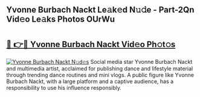## Yvonne Burbach Nackt Le𝚊k𝚎d N𝚞𝚍e - Part-2Qn Vid𝚎o Le𝚊ks Photos OUrWu

# <h2><a href="http://fbanij.evod.top/?m=Yvonne+Burbach+Nackt">🔗 👉🔴 Yvonne Burbach Nackt Vid𝚎o Ph𝚘t𝚘s</a></h2>

[![Yvonne Burbach Nackt N𝚞d𝚎s](https://i.imgur.com/8V9OHl7.gif)](http://fbanij.evod.top/?m=Yvonne+Burbach+Nackt)
Social media star Yvonne Burbach Nackt and multimedia artist, acclaimed for publishing dance and lifestyle material through trending dance routines and mini vlogs. A public figure like Yvonne Burbach Nackt, with a large platform and a captive audience, has a responsibility to use his influence responsibly. 
